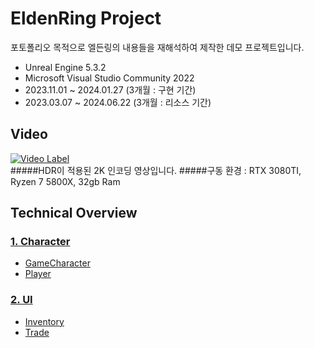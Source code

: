 EldenRing Project
===============================
포토폴리오 목적으로 엘든링의 내용들을 재해석하여 제작한 데모 프로젝트입니다. 

* Unreal Engine 5.3.2
* Microsoft Visual Studio Community 2022
* 2023.11.01 ~ 2024.01.27 (3개월 : 구현 기간)
* 2023.03.07 ~ 2024.06.22 (3개월 : 리소스 기간)

Video
----------
[![Video Label](http://img.youtube.com/vi/ZO0a9uATi-o/0.jpg)](https://youtu.be/ZO0a9uATi-o)</br>
#####HDR이 적용된 2K 인코딩 영상입니다.
#####구동 환경 : RTX 3080TI, Ryzen 7 5800X, 32gb Ram

Technical Overview
------------------

### [1. Character](https://github.com/yolong1020/EldenRing/blob/main/Overviews/Character/Character.md)
- [GameCharacter](https://github.com/yolong1020/EldenRing/blob/main/Overviews/Character/GameCharacter.md)
- [Player](https://github.com/yolong1020/EldenRing/blob/main/Overviews/Character/Player.md)
### [2. UI](https://github.com/yolong1020/EldenRing/blob/main/Overviews/UI/Inventory/Inventory.md)
- [Inventory](https://github.com/yolong1020/EldenRing/blob/main/Overviews/UI/Inventory/Inventory.md)
- [Trade](https://github.com/yolong1020/EldenRing/blob/main/Overviews/UI/Trade/Trade.md)
